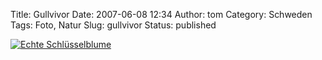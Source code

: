 Title: Gullvivor
Date: 2007-06-08 12:34
Author: tom
Category: Schweden
Tags: Foto, Natur
Slug: gullvivor
Status: published

[![Echte
Schlüsselblume](/pic/gullvivor_s.jpg "Echte Schlüsselblume")](/pic/gullvivor_l.jpg)

